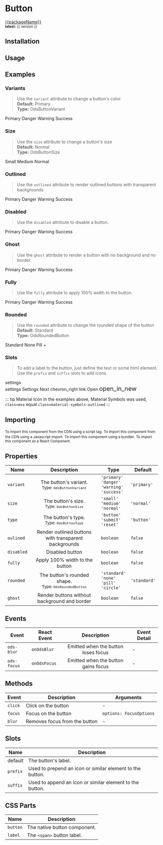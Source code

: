 <script setup>
  import '../../dist/packages/components/button'
  const version = '0.0.1'
  const packageName = '@olympus/components'
  const componentName = 'button'
  const cdn = `https://cdn.jsdelivr.net/npm/${packageName}/${componentName}@${version}/index.js`
</script>


# Button
<a style="color:var(--vp-c-brand)" href="#" :title="`${packageName}`" target="_blank">{{packageName}}</a>
<br />
<small><b>latest:</b> {{ version }} </small>


## Installation

<Tabs>
  <Tab active="true" title="NPM">
    <BlockCode lang="bash" :content="`npm install ${packageName}`" />
  </Tab>
  <Tab title="YARN">
    <BlockCode lang="bash" :content="`yarn add ${packageName}`" />
  </Tab>
</Tabs>

## Usage

<Tabs>
  <Tab active="true" title="JS/TS">
    <BlockCode lang="javascript" :content="`import '${packageName}/${componentName}'`" />
  </Tab>
  <Tab title="HTML">
    <BlockCode lang="html" content="<ods-button> Label </ods-button>" />
  </Tab>
  <Tab title="REACT">
    <BlockCode lang="jsx" :content="`import { OdsButton } from '${packageName}/react/${componentName}';
const App = () => (<OdsButton>Button</OdsButton>);`" />
  </Tab>
</Tabs>

## Examples

### Variants
>Use the `variant` attribute to change a button's color.<br />**Default:** Primary<br />**Type:** OdsButtonVariant

<Preview>
  <ods-button>Primary</ods-button>
  <ods-button variant="danger">Danger</ods-button>
  <ods-button variant="warning">Warning</ods-button>
  <ods-button variant="success">Success</ods-button>
</Preview>

<Tabs>
  <Tab active="true" title="HTML">
    <BlockCode lang="html" content='<ods-button>Primary</ods-button>
<ods-button variant="danger">Danger</ods-button>
<ods-button variant="warning">Warning</ods-button>
<ods-button variant="success">Success</ods-button>' />
  </Tab>
  <Tab title="REACT">
    <BlockCode lang="jsx" :content='`import { OdsButton } from "${packageName}/react/${componentName}";
import type { OdsButtonVariant } from "${packageName}/${componentName}";
const App = () => (
  <>
    <OdsButton>Primary</OdsButton>
    <OdsButton variant="danger">Danger</OdsButton>
    <OdsButton variant="warning">Warning</OdsButton>
    <OdsButton variant="success">Success</OdsButton>
  </>
);`' />
  </Tab>
</Tabs>


### Size
>Use the `size` attribute to change a button's size<br />**Default:** Normal<br />**Type:** OdsButtonSize

<Preview>
  <ods-button size="small">Small</ods-button>
  <ods-button size="medium">Medium</ods-button>
  <ods-button size="normal">Normal</ods-button>
</Preview>

<Tabs>
  <Tab active="true" title="HTML">
    <BlockCode lang="html" content='<ods-button size="small">Small</ods-button>
<ods-button size="medium">Medium</ods-button>
<ods-button size="normal">Normal</ods-button>' />
  </Tab>
  <Tab title="REACT">
    <BlockCode lang="jsx" :content='`import { OdsButton } from "${packageName}/react/${componentName}";
import type { OdsButtonSize } from "${packageName}/${componentName}";
const App = () => (
  <>
    <OdsButton size="small">Small</OdsButton>
    <OdsButton size="medium">Medium</OdsButton>
    <OdsButton size="normal">Normal</OdsButton>
  </>
);`' />
  </Tab>
</Tabs>


### Outlined
>Use the `outlined` attribute to render outlined buttons with transparent backgrounds

<Preview>
  <ods-button outlined>Primary</ods-button>
  <ods-button variant="danger" outlined>Danger</ods-button>
  <ods-button variant="warning" outlined>Warning</ods-button>
  <ods-button variant="success" outlined>Success</ods-button>
</Preview>

<Tabs>
  <Tab active="true" title="HTML">
    <BlockCode lang="html" content='<ods-button outlined>Primary</ods-button>
<ods-button variant="danger" outlined>Danger</ods-button>
<ods-button variant="warning" outlined>Warning</ods-button>
<ods-button variant="success" outlined>Success</ods-button>' />
  </Tab>
  <Tab title="REACT">
    <BlockCode lang="jsx" :content='`import { OdsButton } from "${packageName}/react/${componentName}";
const App = () => (
  <>
    <OdsButton outlined>Primary</OdsButton>
    <OdsButton variant="danger" outlined>Danger</OdsButton>
    <OdsButton variant="warning" outlined>Warning</OdsButton>
    <OdsButton variant="success" outlined>Success</OdsButton>
  </>
);`' />
  </Tab>
</Tabs>

### Disabled
>Use the `disabled` attribute to disable a button.

<Preview>
  <ods-button disabled>Primary</ods-button>
  <ods-button variant="danger" disabled>Danger</ods-button>
  <ods-button variant="warning" disabled>Warning</ods-button>
  <ods-button variant="success" disabled>Success</ods-button>
</Preview>

<Tabs>
  <Tab active="true" title="HTML">
    <BlockCode lang="html" content='<ods-button disabled>Primary</ods-button>
<ods-button variant="danger" disabled>Danger</ods-button>
<ods-button variant="warning" disabled>Warning</ods-button>
<ods-button variant="success" disabled>Success</ods-button>' />
  </Tab>
  <Tab title="REACT">
    <BlockCode lang="jsx" :content='`import { OdsButton } from "${packageName}/react/${componentName}";
const App = () => (
  <>
    <OdsButton disabled>Primary</OdsButton>
    <OdsButton variant="danger" disabled>Danger</OdsButton>
    <OdsButton variant="warning" disabled>Warning</OdsButton>
    <OdsButton variant="success" disabled>Success</OdsButton>
  </>
);`' />
  </Tab>
</Tabs>

### Ghost
>Use the `ghost` attribute to render a button with no background and no border.

<Preview>
  <ods-button ghost>Primary</ods-button>
  <ods-button variant="danger" ghost>Danger</ods-button>
  <ods-button variant="warning" ghost>Warning</ods-button>
  <ods-button variant="success" ghost>Success</ods-button>
</Preview>

<Tabs>
  <Tab active="true" title="HTML">
    <BlockCode lang="html" content='<ods-button ghost>Primary</ods-button>
<ods-button variant="danger" ghost>Danger</ods-button>
<ods-button variant="warning" ghost>Warning</ods-button>
<ods-button variant="success" ghost>Success</ods-button>' />
  </Tab>
  <Tab title="REACT">
    <BlockCode lang="jsx" :content='`import { OdsButton } from "${packageName}/react/${componentName}";
const App = () => (
  <>
    <OdsButton ghost>Primary</OdsButton>
    <OdsButton variant="danger" ghost>Danger</OdsButton>
    <OdsButton variant="warning" ghost>Warning</OdsButton>
    <OdsButton variant="success" ghost>Success</OdsButton>
  </>
);`' />
  </Tab>
</Tabs>

### Fully
>Use the `fully` attribute to apply 100% width to the button.

<Preview is-grid="true">
  <ods-button fully>Primary</ods-button>
  <ods-button variant="danger" fully>Danger</ods-button>
  <ods-button variant="warning" fully>Warning</ods-button>
  <ods-button variant="success" fully>Success</ods-button>
</Preview>

<Tabs>
  <Tab active="true" title="HTML">
    <BlockCode lang="html" content='<ods-button fully>Primary</ods-button>
<ods-button variant="danger" fully>Danger</ods-button>
<ods-button variant="warning" fully>Warning</ods-button>
<ods-button variant="success" fully>Success</ods-button>' />
  </Tab>
  <Tab title="REACT">
    <BlockCode lang="jsx" :content='`import { OdsButton } from "${packageName}/react/${componentName}";
const App = () => (
  <>
    <OdsButton fully>Primary</OdsButton>
    <OdsButton variant="danger" fully>Danger</OdsButton>
    <OdsButton variant="warning" fully>Warning</OdsButton>
    <OdsButton variant="success" fully>Success</OdsButton>
  </>
);`' />
  </Tab>
</Tabs>


### Rounded
>Use the `rounded` attribute to change the rounded shape of the button<br />**Default:** Standard<br />**Type:** OdsRoundedButton

<Preview>
  <ods-button rounded="standard">Standard</ods-button>
  <ods-button rounded="none">None</ods-button>
  <ods-button rounded="pill">Pill</ods-button>
  <ods-button rounded="circle">+</ods-button>
</Preview>

<Tabs>
  <Tab active="true" title="HTML">
    <BlockCode lang="html" content='<ods-button rounded="standard">Standard</ods-button>
<ods-button rounded="none">None</ods-button>
<ods-button rounded="pill">Pill</ods-button>
<ods-button rounded="circle">+</ods-button>' />
  </Tab>
  <Tab title="REACT">
    <BlockCode lang="jsx" :content='`import { OdsButton } from "${packageName}/react/${componentName}";
const App = () => (
  <>
    <OdsButton rounded="standard">Standard</OdsButton>
    <OdsButton rounded="none">None</OdsButton>
    <OdsButton rounded="pill">Pill</OdsButton>
    <OdsButton rounded="circle">+</OdsButton>
  </>
);`' />
  </Tab>
</Tabs>

### Slots
>To add a label to the button, just define the text or some html element. <br />Use the `prefix` and `suffix` slots to add icons.

<Preview>
  <ods-button rounded="standard">
    <span class="material-symbols-outlined" style="display: flex; padding: 0"> settings </span>
  </ods-button>
  <ods-button rounded="standard">
    <span class="material-symbols-outlined" slot="prefix"> settings </span>
    Settings
  </ods-button>
  <ods-button rounded="standard">
    <span>Next</span>
    <span class="material-symbols-outlined" slot="suffix"> chevron_right </span>
  </ods-button>
  <ods-button rounded="standard">
    <span class="material-symbols-outlined" slot="prefix"> link </span>
    Open
    <span class="material-symbols-outlined" slot="suffix" style="font-size: 20px"> open_in_new </span>
  </ods-button>
</Preview>

<Tabs>
  <Tab active="true" title="HTML">
    <BlockCode lang="html" content='<ods-button>
  <span class="mso" style="display: flex; padding: 0"> settings </span>
</ods-button>
<ods-button>
  <span class="mso" slot="prefix"> settings </span>
  Settings
</ods-button>
<ods-button>
  <span>Next</span>
  <span class="mso" slot="suffix"> chevron_right </span>
</ods-button>
<ods-button>
  <span class="mso" slot="prefix"> link </span>
    Open
  <span class="mso" slot="suffix" style="font-size: 20px"> open_in_new </span>
</ods-button>' />
  </Tab>
  <Tab title="REACT">
    <BlockCode lang="jsx" :content='`import { OdsButton } from "${packageName}/react/${componentName}";
const App = () => (
  <>
    <OdsButton>
      <span class="mso" style="display: flex; padding: 0"> settings </span>
    </OdsButton>
    <OdsButton>
       <span class="mso" slot="prefix"> settings </span>
      Settings
    </OdsButton>
    <OdsButton>
      <span>Next</span>
      <span class="mso" slot="suffix"> chevron_right </span>
    </OdsButton>
    <OdsButton>
      <span class="mso" slot="prefix"> link </span>
        Open
      <span class="mso" slot="suffix" style="font-size: 20px"> open_in_new </span>
    </OdsButton>
  </>
);`' />
  </Tab>
</Tabs>

::: tip Material Icon
In the examples above, Material Symbols was used,
`class=mso` equal `class=material-symbols-outlined`
:::

## Importing

<Tabs>
  <Tab active="true" title="SCRIPT">
    <small>To import this component from the CDN using a script tag.</small>
    <BlockCode lang="html" :content='`<script type="module" src="${cdn}"></script>`' />
  </Tab>
  <Tab title="IMPORT">
    <small>To import this component from the CDN using a Javascript import.</small>
    <BlockCode lang="js" :content='`import "${cdn}"`' />
  </Tab>
  <Tab title="BUNDLER">
    <small>To import this component using a bundler.</small>
    <BlockCode lang="js" :content='`import "${packageName}/${componentName}"`' />
  </Tab>
  <Tab title="REACT">
    <small>To import this component as a React Component.</small>
    <BlockCode lang="js" :content='`import { OdsButton } from "${packageName}/react/${componentName}"`' />
  </Tab>
</Tabs>


## Properties

| Name        | Description           | Type  | Default  |
| ------------|:---------------------:| -----| --------|
| `variant`   | The button's variant. <br /> <sub>Type: `OdsButtonVariant`</sub> | `'primary'` <br /> `'danger'` <br /> `'warning'` <br /> `'success'` | `'primary'`
| `size`   | The button's size. <br /> <sub>Type: `OdsButtonSize`</sub> | `'small'` <br /> `'medium'` <br /> `'normal'` | `'normal'`
| `type`   | The button's type. <br /> <sub>Type: `OdsButtonType`</sub> | `'button'` <br /> `'submit'` <br /> `'reset'` | `'button'`
| `oulined`   | Render outlined buttons with transparent backgrounds | `boolean` | `false`
| `disabled`   | Disabled button | `boolean` | `false`
| `fully`   | Apply 100% width to the button | `boolean` | `false`
| `rounded`   | The button's rounded shape. <br /> <sub>Type: `OdsRoundedButton`</sub> | `'standard'` <br /> `'none'` <br /> `'pill'` <br /> `'circle'` | `'standard'`
| `ghost`   | Render buttons without background and border | `boolean` | `false`


## Events

| Event        | React Event   | Description                         | Event Detail
| -------------| --------------|:-----------------------------------:| -----------| 
| `ods-blur`   | `onOdsBlur`   | Emitted when the button loses focus | -
| `ods-focus`  | `onOdsFocus`  | Emitted when the button gains focus | -

## Methods

| Event        | Description                   | Arguments
| -------------| ------------------------------|-----------| 
| `click`      | Click on the button           | -
| `focus`      | Focus on the button           | `options: FocusOptions`
| `blur`       | Removes focus from the button | -

## Slots

| Name     | Description                       
| ---------| ---------------------------------|
| default  | The button's label. 
| `prefix` | Used to prepend an icon or similar element to the button.
| `suffix` | Used to append an icon or similar element to the button.

## CSS Parts

| Name     | Description                       
| ---------| ---------------------------------|
| `button` | The native button component.
| `label`  | The `<span>` button label.

